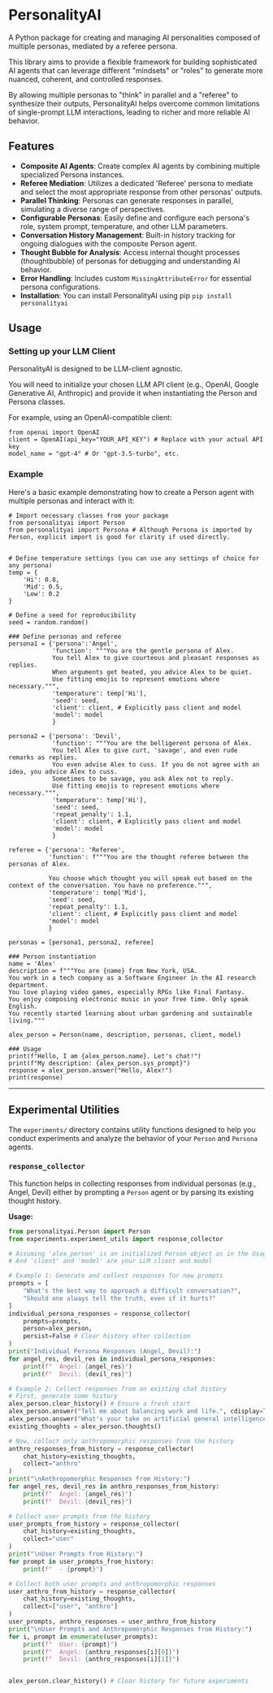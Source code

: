 # PersonalityAI

A Python package for creating and managing AI personalities composed of multiple personas, mediated by a referee persona.

This library aims to provide a flexible framework for building sophisticated AI agents that can leverage different "mindsets" or "roles" to generate more nuanced, coherent, and controlled responses.

By allowing multiple personas to "think" in parallel and a "referee" to synthesize their outputs, PersonalityAI helps overcome common limitations of single-prompt LLM interactions, leading to richer and more reliable AI behavior.

## Features
- **Composite AI Agents**: Create complex AI agents by combining multiple specialized Persona instances.
- **Referee Mediation**: Utilizes a dedicated 'Referee' persona to mediate and select the most appropriate response from other personas' outputs.
- **Parallel Thinking**: Personas can generate responses in parallel, simulating a diverse range of perspectives.
- **Configurable Personas**: Easily define and configure each persona's role, system prompt, temperature, and other LLM parameters.
- **Conversation History Management**: Built-in history tracking for ongoing dialogues with the composite Person agent.
- **Thought Bubble for Analysis**: Access internal thought processes (thoughtbubble) of personas for debugging and understanding AI behavior.
- **Error Handling**: Includes custom `MissingAttributeError` for essential persona configurations.
- **Installation**: You can install PersonalityAI using pip `pip install personalityai`

## Usage
### Setting up your LLM Client
PersonalityAI is designed to be LLM-client agnostic.

You will need to initialize your chosen LLM API client (e.g., OpenAI, Google Generative AI, Anthropic) and provide it when instantiating the Person and Persona classes.

For example, using an OpenAI-compatible client:

```
from openai import OpenAI
client = OpenAI(api_key="YOUR_API_KEY") # Replace with your actual API key
model_name = "gpt-4" # Or "gpt-3.5-turbo", etc.
```

### Example
Here's a basic example demonstrating how to create a Person agent with multiple personas and interact with it:
```
# Import necessary classes from your package
from personalityai import Person
from personalityai import Persona # Although Persona is imported by Person, explicit import is good for clarity if used directly.


# Define temperature settings (you can use any settings of choice for any persona)
temp = {
    'Hi': 0.8,
    'Mid': 0.5,
    'Low': 0.2
}

# Define a seed for reproducibility
seed = random.random()

### Define personas and referee
persona1 = {'persona':'Angel',
            'function': """You are the gentle persona of Alex.
            You tell Alex to give courteous and pleasant responses as replies.
            When arguments get heated, you advice Alex to be quiet.
            Use fitting emojis to represent emotions where necessary.""",
            'temperature': temp['Hi'],
            'seed': seed,
            'client': client, # Explicitly pass client and model
            'model': model
            }

persona2 = {'persona': 'Devil',
            'function': """You are the belligerent persona of Alex.
            You tell Alex to give curt, 'savage', and even rude remarks as replies.
            You even advise Alex to cuss. If you do not agree with an idea, you advice Alex to cuss.
            Sometimes to be savage, you ask Alex not to reply.
            Use fitting emojis to represent emotions where necessary.""",
            'temperature': temp['Hi'],
            'seed': seed,
            'repeat_penalty': 1.1,
            'client': client, # Explicitly pass client and model
            'model': model
            }

referee = {'persona': 'Referee',
           'function': f"""You are the thought referee between the personas of Alex.

           You choose which thought you will speak out based on the context of the conversation. You have no preference.""",
           'temperature': temp['Mid'],
           'seed': seed,
           'repeat_penalty': 1.1,
           'client': client, # Explicitly pass client and model
           'model': model
           }

personas = [persona1, persona2, referee]

### Person instantiation
name = 'Alex'
description = f"""You are {name} from New York, USA.
You work in a tech company as a Software Engineer in the AI research department.
You love playing video games, especially RPGs like Final Fantasy.
You enjoy composing electronic music in your free time. Only speak English.
You recently started learning about urban gardening and sustainable living."""

alex_person = Person(name, description, personas, client, model)

### Usage
print(f"Hello, I am {alex_person.name}. Let's chat!")
print(f"My description: {alex_person.sys_prompt}")
response = alex_person.answer("Hello, Alex!")
print(response)
```


---

## Experimental Utilities

The `experiments/` directory contains utility functions designed to help you conduct experiments and analyze the behavior of your `Person` and `Persona` agents.

### `response_collector`

This function helps in collecting responses from individual personas (e.g., Angel, Devil) either by prompting a `Person` agent or by parsing its existing thought history.

**Usage:**

```python
from personalityai.Person import Person
from experiments.experiment_utils import response_collector

# Assuming 'alex_person' is an initialized Person object as in the Usage example
# And 'client' and 'model' are your LLM client and model

# Example 1: Generate and collect responses for new prompts
prompts = [
    "What's the best way to approach a difficult conversation?",
    "Should one always tell the truth, even if it hurts?"
]
individual_persona_responses = response_collector(
    prompts=prompts,
    person=alex_person,
    persist=False # Clear history after collection
)
print("Individual Persona Responses (Angel, Devil):")
for angel_res, devil_res in individual_persona_responses:
    print(f"  Angel: {angel_res}")
    print(f"  Devil: {devil_res}")

# Example 2: Collect responses from an existing chat history
# First, generate some history
alex_person.clear_history() # Ensure a fresh start
alex_person.answer("Tell me about balancing work and life.", cdisplay=True)
alex_person.answer("What's your take on artificial general intelligence?", cdisplay=True)
existing_thoughts = alex_person.thoughts()

# Now, collect only anthropomorphic responses from the history
anthro_responses_from_history = response_collector(
    chat_history=existing_thoughts,
    collect="anthro"
)
print("\nAnthropomorphic Responses from History:")
for angel_res, devil_res in anthro_responses_from_history:
    print(f"  Angel: {angel_res}")
    print(f"  Devil: {devil_res}")

# Collect user prompts from the history
user_prompts_from_history = response_collector(
    chat_history=existing_thoughts,
    collect="user"
)
print("\nUser Prompts from History:")
for prompt in user_prompts_from_history:
    print(f"  - {prompt}")

# Collect both user prompts and anthropomorphic responses
user_anthro_from_history = response_collector(
    chat_history=existing_thoughts,
    collect=["user", "anthro"]
)
user_prompts, anthro_responses = user_anthro_from_history
print("\nUser Prompts and Anthropomorphic Responses from History:")
for i, prompt in enumerate(user_prompts):
    print(f"  User: {prompt}")
    print(f"  Angel: {anthro_responses[i][0]}")
    print(f"  Devil: {anthro_responses[i][1]}")


alex_person.clear_history() # Clear history for future experiments
